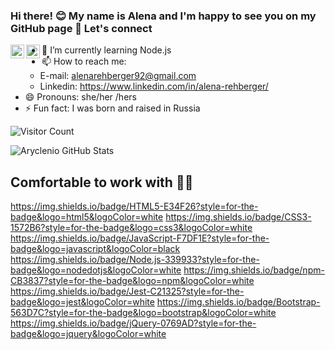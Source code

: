 ### Hi there! 😊 My name is Alena and I'm happy to see you on my GitHub page 👋 Let's connect

<!-- ![image](https://img.shields.io/badge/LinkedIn-0077B5?style=for-the-badge&logo=linkedin&logoColor=white)
![image](https://img.shields.io/badge/Gmail-D14836?style=for-the-badge&logo=gmail&logoColor=white)

 -->
 <a target="_blank" href="https://www.linkedin.com/in/alena-rehberger/">
  <img align="left" alt="LinkdeIN" width="22px" src="https://cdn.jsdelivr.net/npm/simple-icons@v3/icons/linkedin.svg" />
</a>

<a target="_blank" href="mailto:alenarehberger92@gmail.com">
  <img align="left" alt="Gmail" width="22px" src="https://cdn.jsdelivr.net/npm/simple-icons@v3/icons/gmail.svg" />
</a>

- 🌱 I’m currently learning Node.js
- 📫 How to reach me: 
  * E-mail: alenarehberger92@gmail.com
  * Linkedin: https://www.linkedin.com/in/alena-rehberger/
- 😄 Pronouns: she/her /hers
- ⚡ Fun fact: I was born and raised in Russia

![Visitor Count](https://profile-counter.glitch.me/AlenaReh/count.svg)

![Aryclenio GitHub Stats](https://github-readme-stats.vercel.app/api?AlenaReh=aryclenio&show_icons=true)

## Comfortable to work with :woman_technologist:

https://img.shields.io/badge/HTML5-E34F26?style=for-the-badge&logo=html5&logoColor=white
https://img.shields.io/badge/CSS3-1572B6?style=for-the-badge&logo=css3&logoColor=white
https://img.shields.io/badge/JavaScript-F7DF1E?style=for-the-badge&logo=javascript&logoColor=black
https://img.shields.io/badge/Node.js-339933?style=for-the-badge&logo=nodedotjs&logoColor=white
https://img.shields.io/badge/npm-CB3837?style=for-the-badge&logo=npm&logoColor=white
https://img.shields.io/badge/Jest-C21325?style=for-the-badge&logo=jest&logoColor=white
https://img.shields.io/badge/Bootstrap-563D7C?style=for-the-badge&logo=bootstrap&logoColor=white
https://img.shields.io/badge/jQuery-0769AD?style=for-the-badge&logo=jquery&logoColor=white





